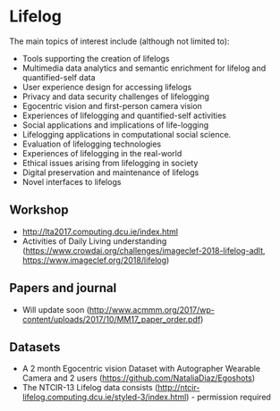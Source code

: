 # Lifelog

The main topics of interest include (although not limited to):

* Tools supporting the creation of lifelogs
* Multimedia data analytics and semantic enrichment for lifelog and quantified-self data
* User experience design for accessing lifelogs
* Privacy and data security challenges of lifelogging
* Egocentric vision and first-person camera vision
* Experiences of lifelogging and quantified-self activities
* Social applications and implications of life-logging
* Lifelogging applications in computational social science.
* Evaluation of lifelogging technologies
* Experiences of lifelogging in the real-world
* Ethical issues arising from lifelogging in society
* Digital preservation and maintenance of lifelogs
* Novel interfaces to lifelogs

## Workshop
* http://lta2017.computing.dcu.ie/index.html
* Activities of Daily Living understanding (https://www.crowdai.org/challenges/imageclef-2018-lifelog-adlt, https://www.imageclef.org/2018/lifelog)

## Papers and journal

* Will update soon (http://www.acmmm.org/2017/wp-content/uploads/2017/10/MM17_paper_order.pdf)

## Datasets

* A 2 month Egocentric vision Dataset with Autographer Wearable Camera and 2 users (https://github.com/NataliaDiaz/Egoshots)
* The NTCIR-13 Lifelog data consists (http://ntcir-lifelog.computing.dcu.ie/styled-3/index.html) - permission required
